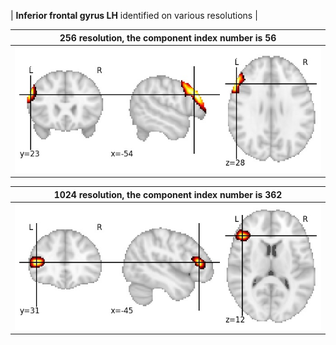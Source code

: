 


| **Inferior frontal gyrus LH** identified on various resolutions |

| 256 resolution, the component index number is 56|  
|:---:|  
| ![Component 256](../256/final/56.jpg "From component 256: Inferior frontal gyrus LH") |

| 1024 resolution, the component index number is 362|  
|:---:|  
| ![Component 1024](../1024/final/362.jpg "From component 1024: Inferior frontal gyrus LH") |